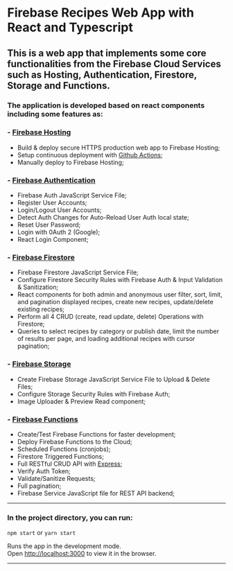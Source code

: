 # Firebase Recipes Web App with React and Typescript

## This is a web app that implements some core functionalities from the Firebase Cloud Services such as Hosting, Authentication, Firestore, Storage and Functions.

### The application is developed based on react components including some features as:

### - [Firebase Hosting](https://firebase.google.com/docs/hosting)

- Build & deploy secure HTTPS production web app to Firebase Hosting;
- Setup continuous deployment with [Github Actions](https://docs.github.com/en/actions);
- Manually deploy to Firebase Hosting;

### - [Firebase Authentication](https://firebase.google.com/docs/auth)

- Firebase Auth JavaScript Service File;
- Register User Accounts;
- Login/Logout User Accounts;
- Detect Auth Changes for Auto-Reload User Auth local state;
- Reset User Password;
- Login with 0Auth 2 (Google);
- React Login Component;

### - [Firebase Firestore](https://firebase.google.com/docs/firestore)

- Firebase Firestore JavaScript Service File;
- Configure Firestore Security Rules with Firebase Auth & Input Validation & Sanitization;
- React components for both admin and anonymous user filter, sort, limit, and pagination displayed recipes, create new recipes, update/delete existing recipes;
- Perform all 4 CRUD (create, read update, delete) Operations with Firestore;
- Queries to select recipes by category or publish date, limit the number of results per page, and loading additional recipes with cursor pagination;

### - [Firebase Storage](https://firebase.google.com/docs/storage)

- Create Firebase Storage JavaScript Service File to Upload & Delete Files;
- Configure Storage Security Rules with Firebase Auth;
- Image Uploader & Preview Read component;

### - [Firebase Functions](https://firebase.google.com/docs/functions)

- Create/Test Firebase Functions for faster development;
- Deploy Firebase Functions to the Cloud;
- Scheduled Functions (cronjobs);
- Firestore Triggered Functions;
- Full RESTful CRUD API with [Express](http://expressjs.com/);
- Verify Auth Token;
- Validate/Sanitize Requests;
- Full pagination;
- Firebase Service JavaScript file for REST API backend;
<hr />

### In the project directory, you can run:

`npm start`  or   `yarn start`

Runs the app in the development mode.\
Open [http://localhost:3000](http://localhost:3000) to view it in the browser.
<hr />
